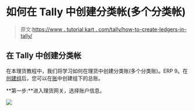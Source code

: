 # 如何在 Tally 中创建分类帐(多个分类帐)

> 原文:[https://www . tutorial kart . com/tally/how-to-create-ledgers-in-tally/](https://www.tutorialkart.com/tally/how-to-create-ledgers-in-tally/)

## 在 Tally 中创建分类帐

在本理货教程中，我们将学习如何在理货中创建分类账(多个分类账)。ERP 9。在[创建组](https://www.tutorialkart.com/tally/how-to-create-group-in-tally/)后，您可以在[账](https://www.tutorialkart.com/tally/what-is-tally/)中创建组下的总账。

**第一步:**进入理货网关，选择账户信息。

[![](../Images/925da31b32d6bc3827932f6c8afb11bb.png)](https://www.tutorialkart.com/)